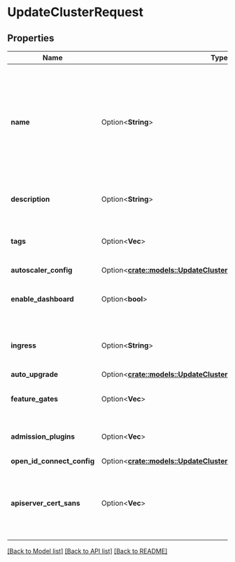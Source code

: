 # UpdateClusterRequest

## Properties

Name | Type | Description | Notes
------------ | ------------- | ------------- | -------------
**name** | Option<**String**> | This field allows to update the external name of the cluster. The internal name (used for instance in hostname) won't change. | [optional]
**description** | Option<**String**> | The new description of the cluster | [optional]
**tags** | Option<**Vec<String>**> | The new tags associated with the cluster | [optional]
**autoscaler_config** | Option<[**crate::models::UpdateClusterRequestAutoscalerConfig**](UpdateCluster_request_autoscaler_config.md)> |  | [optional]
**enable_dashboard** | Option<**bool**> | The new value of the Kubernetes Dashboard enablement | [optional]
**ingress** | Option<**String**> | The new Ingress Controller for the cluster | [optional][default to Ingress_UnknownIngress]
**auto_upgrade** | Option<[**crate::models::UpdateClusterRequestAutoUpgrade**](UpdateCluster_request_auto_upgrade.md)> |  | [optional]
**feature_gates** | Option<**Vec<String>**> | List of feature gates to enable | [optional]
**admission_plugins** | Option<**Vec<String>**> | List of admission plugins to enable | [optional]
**open_id_connect_config** | Option<[**crate::models::UpdateClusterRequestOpenIdConnectConfig**](UpdateCluster_request_open_id_connect_config.md)> |  | [optional]
**apiserver_cert_sans** | Option<**Vec<String>**> | Additional Subject Alternative Names for the Kubernetes API server certificate | [optional]

[[Back to Model list]](../README.md#documentation-for-models) [[Back to API list]](../README.md#documentation-for-api-endpoints) [[Back to README]](../README.md)


